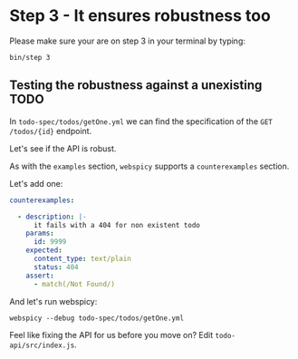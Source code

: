 # Step 3 - It ensures robustness too

Please make sure your are on step 3 in your terminal by typing:

```
bin/step 3
```

## Testing the robustness against a unexisting TODO

In `todo-spec/todos/getOne.yml` we can find the specification of the `GET /todos/{id}` endpoint.

Let's see if the API is robust.

As with the `examples` section, `webspicy` supports a `counterexamples` section.

Let's add one:

```yaml
counterexamples:

  - description: |-
      it fails with a 404 for non existent todo
    params:
      id: 9999
    expected:
      content_type: text/plain
      status: 404
    assert:
      - match(/Not Found/)
```

And let's run webspicy:

```
webspicy --debug todo-spec/todos/getOne.yml
```

Feel like fixing the API for us before you move on? Edit `todo-api/src/index.js`.

